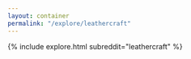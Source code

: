 ```yaml
---
layout: container
permalink: "/explore/leathercraft"
---
```


<link rel="stylesheet" type="text/css" href="/static/css/explore.css">
{% include explore.html subreddit="leathercraft" %}
